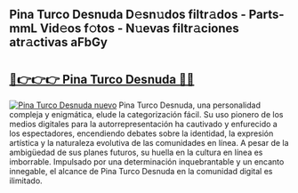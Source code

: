 ## Pina Turco Desnuda D𝚎sn𝚞dos filtr𝚊dos - Parts-mmL Vid𝚎os f𝚘tos - N𝚞evas filtr𝚊ciones atr𝚊ctivas aFbGy

# <h2><a href="http://mb1xfyf.tromn.icu/?c=Pina+Turco+Desnuda">🔗👉👉👉 Pina Turco Desnuda 🔗🔗</a></h2>

[![Pina Turco Desnuda nuevo](https://i.imgur.com/pEAQMta.gif)](http://mb1xfyf.tromn.icu/?c=Pina+Turco+Desnuda)
Pina Turco Desnuda, una personalidad compleja y enigmática, elude la categorización fácil. Su uso pionero de los medios digitales para la autorrepresentación ha cautivado y enfurecido a los espectadores, encendiendo debates sobre la identidad, la expresión artística y la naturaleza evolutiva de las comunidades en línea. A pesar de la ambigüedad de sus planes futuros, su huella en la cultura en línea es imborrable. Impulsado por una determinación inquebrantable y un encanto innegable, el alcance de Pina Turco Desnuda en la comunidad digital es ilimitado.
